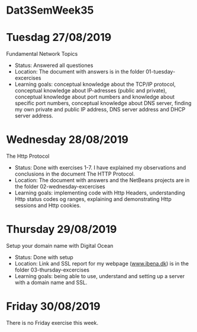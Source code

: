 # Dat3SemWeek35

# Tuesdag 27/08/2019
Fundamental Network Topics
- Status: Answered all questiones
- Location: The document with answers is in the folder 01-tuesday-excercises
- Learning goals: conceptual knowledge about the TCP/IP protocol, conceptual knowledge about IP-adresses (public and private), conceptual knowledge about port numbers and knowledge about specific port numbers, conceptual knowledge about DNS server, finding my own private and public IP address, DNS server address and DHCP server address.

# Wednesday 28/08/2019
The Http Protocol
- Status: Done with exercises 1-7. I have explained my observations and conclusions in the document The HTTP Protocol.
- Location: The document with answers and the NetBeans projects are in the folder 02-wednesday-excercises
- Learning goals: implementing code with Http Headers, understanding Http status codes og ranges, explaining and demonstrating Http sessions and Http cookies. 

# Thursday 29/08/2019
Setup your domain name with Digital Ocean
- Status: Done with setup 
- Location: Link and SSL report for my webpage (www.ibena.dk) is in the folder 03-thursday-excercises
- Learning goals: being able to use, understand and setting up a server with a domain name and SSL.

# Friday 30/08/2019
There is no Friday exercise this week. 
